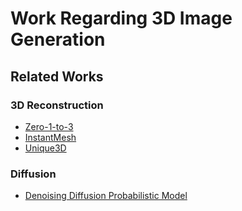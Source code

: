 # Work Regarding 3D Image Generation

## Related Works

### 3D Reconstruction
- [Zero-1-to-3](https://github.com/cvlab-columbia/zero123/tree/main)
- [InstantMesh](https://github.com/TencentARC/InstantMesh)
- [Unique3D](https://github.com/AiuniAI/Unique3D)

### Diffusion
- [Denoising Diffusion Probabilistic Model](https://github.com/hojonathanho/diffusion)
